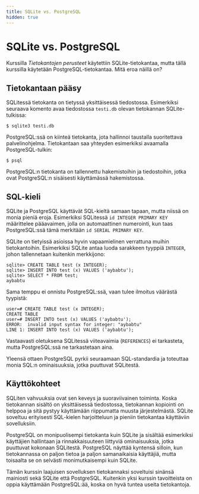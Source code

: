 ```yaml
---
title: SQLite vs. PostgreSQL
hidden: true
---
```


# SQLite vs. PostgreSQL

Kurssilla _Tietokantojen perusteet_ käytettiin SQLite-tietokantaa, mutta tällä kurssilla käytetään PostgreSQL-tietokantaa. Mitä eroa näillä on?

## Tietokantaan pääsy

SQLitessä tietokanta on tietyssä yksittäisessä tiedostossa. Esimerkiksi seuraava komento avaa tiedostossa `testi.db` olevan tietokannan SQLite-tulkissa:

```prompt
$ sqlite3 testi.db
```

PostgreSQL:ssä on kiinteä tietokanta, jota hallinnoi taustalla suoritettava palvelinohjelma. Tietokantaan saa yhteyden esimerkiksi avaamalla PostgreSQL-tulkin:

```prompt
$ psql
```

PostgreSQL:n tietokanta on tallennettu hakemistoihin ja tiedostoihin, jotka ovat PostgreSQL:n sisäisesti käyttämässä hakemistossa.

## SQL-kieli

SQLite ja PostgreSQL käyttävät SQL-kieltä samaan tapaan, mutta niissä on monia pieniä eroja. Esimerkiksi SQLitessä `id INTEGER PRIMARY KEY` määrittelee pääavaimen, jolla on automaattinen numerointi, kun taas PostgreSQL:ssä tämä merkitään `id SERIAL PRIMARY KEY`.

SQLite on tietyissä asioissa hyvin vapaamielinen verrattuna muihin tietokantoihin. Esimerkiksi SQLite antaa luoda sarakkeen tyyppiä `INTEGER`, johon tallennetaan kuitenkin merkkijono:

```prompt
sqlite> CREATE TABLE test (x INTEGER);
sqlite> INSERT INTO test (x) VALUES ('aybabtu');
sqlite> SELECT * FROM test;
aybabtu
```

Sama temppu ei onnistu PostgreSQL:ssä, vaan tulee ilmoitus väärästä tyypistä:

```prompt
user=# CREATE TABLE test (x INTEGER);
CREATE TABLE
user=# INSERT INTO test (x) VALUES ('aybabtu');
ERROR:  invalid input syntax for integer: "aybabtu"
LINE 1: INSERT INTO test (x) VALUES ('aybabtu');
```

Vastaavasti oletuksena SQLitessä viiteavaimia (`REFERENCES`) ei tarkasteta, mutta PostgreSQL:ssä ne tarkastetaan aina.

Yleensä ottaen PostgreSQL pyrkii seuraamaan SQL-standardia ja toteuttaa monia SQL:n ominaisuuksia, jotka puuttuvat SQLitestä.

## Käyttökohteet

SQLiten vahvuuksia ovat sen keveys ja suoraviivainen toiminta. Koska tietokannan sisältö on yksittäisessä tiedostossa, tietokannan kopiointi on helppoa ja sitä pystyy käyttämään riippumatta muusta järjestelmästä. SQLite soveltuu erityisesti SQL-kielen harjoitteluun ja pieniin tietokantaa käyttäviin sovelluksiin.

PostgreSQL on monipuolisempi tietokanta kuin SQLite ja sisältää esimerkiksi käyttäjien hallintaan ja rinnakkaisuuteen liittyviä ominaisuuksia, jotka puuttuvat kokonaan SQLitestä. PostgreSQL näyttää kyntensä silloin, kun tietokannassa on paljon tietoa ja paljon samanaikaisia käyttäjiä, mutta toisaalta se on selvästi monimutkaisempi kuin SQLite.

Tämän kurssin laajuisen sovelluksen tietokannaksi soveltuisi sinänsä mainiosti sekä SQLite että PostgreSQL. Kuitenkin yksi kurssin tavoitteista on oppia käyttämään PostgreSQL:ää, koska on hyvä tuntea useita tietokantoja.